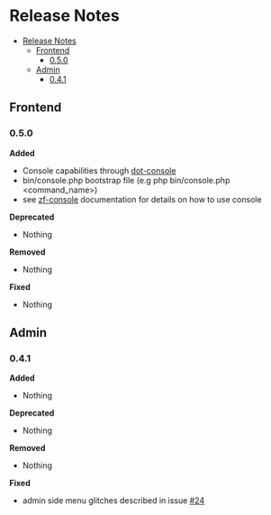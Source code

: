 # Release Notes

- [Release Notes](#release-notes)
    - [Frontend](#frontend)
        - [0.5.0](#050)
    - [Admin](#admin)
        - [0.4.1](#041)

## Frontend

### 0.5.0

**Added**

- Console capabilities through [dot-console](https://github.com/dotkernel/dot-console)
- bin/console.php bootstrap file (e.g php bin/console.php <command_name>)
- see [zf-console](https://github.com/zfcampus/zf-console) documentation for details on how to use console

**Deprecated**

- Nothing

**Removed**

- Nothing

**Fixed**

- Nothing

## Admin

### 0.4.1

**Added**

- Nothing

**Deprecated**

- Nothing

**Removed**

- Nothing

**Fixed**

- admin side menu glitches described in issue [#24](https://github.com/dotkernel/admin/issues/24)
